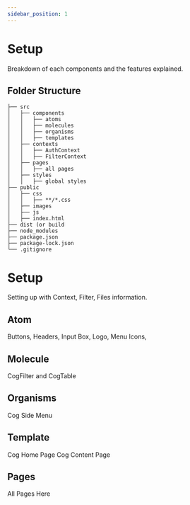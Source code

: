 ```yaml
---
sidebar_position: 1
---
```


# Setup

Breakdown of each components and the features explained. 

## Folder Structure

```
├── src
│   ├── components
│   │   ├── atoms
│   │   ├── molecules
│   │   ├── organisms
│   │   ├── templates
│   ├── contexts
│   │   ├── AuthContext
│   │   ├── FilterContext
│   ├── pages
│   │   ├── all pages
│   ├── styles
│   │   ├── global styles
├── public
│   ├── css
│   │   ├── **/*.css
│   ├── images
│   ├── js
│   ├── index.html
├── dist (or build
├── node_modules
├── package.json
├── package-lock.json 
└── .gitignore
```

# Setup

Setting up with Context, Filter, Files information.


## Atom

Buttons, Headers, Input Box, Logo, Menu Icons,


## Molecule

CogFilter and CogTable

## Organisms

Cog Side Menu

## Template

Cog Home Page
Cog Content Page

## Pages

All Pages Here



